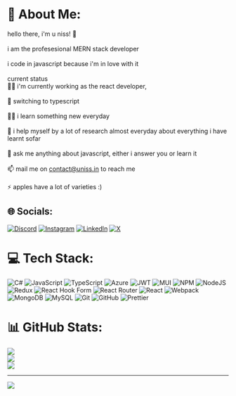 # 💫 About Me:
hello there, i'm u niss! 👋<br><br>i am the profesesional MERN stack developer<br><br>i code in javascript because i'm in love with it<br><br>current status<br>👩‍💻 i'm currently working as the react developer,<br><br>🧠 switching to typescript<br><br>👯‍♀️ i learn something new everyday<br><br>🤔 i help myself by a lot of research almost everyday about everything i have learnt sofar<br><br>💬 ask me anything about javascript, either i answer you or learn it<br><br>📫 mail me on contact@uniss.in to reach me<br><br>⚡️ apples have a lot of varieties :)


## 🌐 Socials:
[![Discord](https://img.shields.io/badge/Discord-%237289DA.svg?logo=discord&logoColor=white)](https://discord.gg/uniss4) [![Instagram](https://img.shields.io/badge/Instagram-%23E4405F.svg?logo=Instagram&logoColor=white)](https://instagram.com/uniss.js) [![LinkedIn](https://img.shields.io/badge/LinkedIn-%230077B5.svg?logo=linkedin&logoColor=white)](https://linkedin.com/in/uniss) [![X](https://img.shields.io/badge/X-black.svg?logo=X&logoColor=white)](https://x.com/u_nis_s) 

# 💻 Tech Stack:
![C#](https://img.shields.io/badge/c%23-%23239120.svg?style=for-the-badge&logo=csharp&logoColor=white) ![JavaScript](https://img.shields.io/badge/javascript-%23323330.svg?style=for-the-badge&logo=javascript&logoColor=%23F7DF1E) ![TypeScript](https://img.shields.io/badge/typescript-%23007ACC.svg?style=for-the-badge&logo=typescript&logoColor=white) ![Azure](https://img.shields.io/badge/azure-%230072C6.svg?style=for-the-badge&logo=microsoftazure&logoColor=white) ![JWT](https://img.shields.io/badge/JWT-black?style=for-the-badge&logo=JSON%20web%20tokens) ![MUI](https://img.shields.io/badge/MUI-%230081CB.svg?style=for-the-badge&logo=mui&logoColor=white) ![NPM](https://img.shields.io/badge/NPM-%23CB3837.svg?style=for-the-badge&logo=npm&logoColor=white) ![NodeJS](https://img.shields.io/badge/node.js-6DA55F?style=for-the-badge&logo=node.js&logoColor=white) ![Redux](https://img.shields.io/badge/redux-%23593d88.svg?style=for-the-badge&logo=redux&logoColor=white) ![React Hook Form](https://img.shields.io/badge/React%20Hook%20Form-%23EC5990.svg?style=for-the-badge&logo=reacthookform&logoColor=white) ![React Router](https://img.shields.io/badge/React_Router-CA4245?style=for-the-badge&logo=react-router&logoColor=white) ![React](https://img.shields.io/badge/react-%2320232a.svg?style=for-the-badge&logo=react&logoColor=%2361DAFB) ![Webpack](https://img.shields.io/badge/webpack-%238DD6F9.svg?style=for-the-badge&logo=webpack&logoColor=black) ![MongoDB](https://img.shields.io/badge/MongoDB-%234ea94b.svg?style=for-the-badge&logo=mongodb&logoColor=white) ![MySQL](https://img.shields.io/badge/mysql-4479A1.svg?style=for-the-badge&logo=mysql&logoColor=white) ![Git](https://img.shields.io/badge/git-%23F05033.svg?style=for-the-badge&logo=git&logoColor=white) ![GitHub](https://img.shields.io/badge/github-%23121011.svg?style=for-the-badge&logo=github&logoColor=white) ![Prettier](https://img.shields.io/badge/prettier-%23F7B93E.svg?style=for-the-badge&logo=prettier&logoColor=black)
# 📊 GitHub Stats:
![](https://github-readme-stats.vercel.app/api?username=unissAhmad&theme=dark&hide_border=false&include_all_commits=false&count_private=true)<br/>
![](https://github-readme-streak-stats.herokuapp.com/?user=unissAhmad&theme=dark&hide_border=false)<br/>
![](https://github-readme-stats.vercel.app/api/top-langs/?username=unissAhmad&theme=dark&hide_border=false&include_all_commits=false&count_private=true&layout=compact)

---
[![](https://visitcount.itsvg.in/api?id=unissAhmad&icon=0&color=0)](https://visitcount.itsvg.in)

<!-- Proudly created with GPRM ( https://gprm.itsvg.in ) -->

